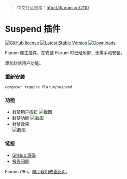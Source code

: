 > 中文社区链接：http://iflarum.cn/2110

# Suspend 插件

[![GitHub license](https://img.shields.io/github/license/flarum/suspend?color=blue)](https://github.com/flarum/suspend/blob/master/LICENSE) [![Latest Stable Version](https://img.shields.io/packagist/v/flarum/suspend.svg)](https://packagist.org/packages/flarum/suspend) [![Downloads](https://img.shields.io/packagist/dt/flarum/suspend.svg)](https://packagist.org/packages/flarum/suspend)

Flarum 原生插件，在安装 Flarum 时已经附带，无需手动安装。

添加封禁用户功能。

### 重新安装

```
composer require flarum/suspend
```

### 功能

- 封禁用户按钮
![截图](https://s1.ax1x.com/2020/08/20/dJm2DS.png)
- 封禁功能
![截图](https://s1.ax1x.com/2020/08/20/dJnzdg.png)
- 封禁效果  
![截图](https://s1.ax1x.com/2020/08/20/dJulS1.png)

### 链接

- [GitHub 源码](https://github.com/flarum/suspend)
- [报告问题](https://github.com/flarum/suspend/issues)

Flarum i18n，[帮助我们改善此页](https://github.com/Flarum-i18n/extension-release-posts-zh-cn/edit/master/flarum-suspend.md)。